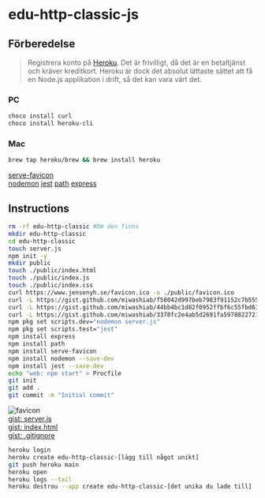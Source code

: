 # edu-http-classic-js

## Förberedelse

> Registrera konto på [Heroku](https://devcenter.heroku.com/). Det är frivilligt, då det är en betaltjänst och kräver kreditkort. 
> Heroku är dock det absolut lättaste sättet att få en Node.js applikation i drift, så det kan vara värt det.

### PC

```bash
choco install curl
choco install heroku-cli
```

### Mac

```bash
brew tap heroku/brew && brew install heroku
```

[serve-favicon](https://expressjs.com/en/resources/middleware/serve-favicon.html)  
[nodemon](https://www.npmjs.com/package/nodemon)
[jest](https://www.npmjs.com/package/jest)
[path](https://www.npmjs.com/package/path)
[express](https://www.npmjs.com/package/express)

## Instructions

```bash
rm -rf edu-http-classic #Om den finns
mkdir edu-http-classic
cd edu-http-classic
touch server.js
npm init -y
mkdir public
touch ./public/index.html
touch ./public/index.js
touch ./public/index.css
curl https://www.jensenyh.se/favicon.ico -o ./public/favicon.ico
curl -L https://gist.github.com/miwashiab/f58042d997beb7983f91152c7b555529/raw/server.js -o server.js
curl -L https://gist.github.com/miwashiab/44bb4bc1d82f0952ffbf6c55fbd63ec8/raw/index.html -o  ./public/index.html
curl -L https://gist.github.com/miwashiab/3378fc2e4ab5d2691fa5978822721796/raw/.gitignore -o .gitignore
npm pkg set scripts.dev="nodemon server.js"
npm pkg set scripts.test="jest"
npm install express
npm install path
npm install serve-favicon
npm install nodemon --save-dev
npm install jest --save-dev
echo "web: npm start" > Procfile
git init
git add .
git commit -m "Initial commit"
```

![favicon](https://www.jensenyh.se/favicon.ico)  
[gist: server.js]( https://gist.github.com/miwashiab/f58042d997beb7983f91152c7b555529)  
[gist: index.html](https://gist.github.com/miwashiab/44bb4bc1d82f0952ffbf6c55fbd63ec8)  
[gist: .gitignore](https://gist.github.com/miwashiab/3378fc2e4ab5d2691fa5978822721796)  

```bash
heroku login
heroku create edu-http-classic-[lägg till något unikt]
git push heroku main
heroku open
heroku logs --tail
heroku destrou --app create edu-http-classic-[det unika du lade till] -c edu-http-classic-[det unika du lade till]
```

